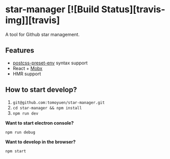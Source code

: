 # star-manager  [![Build Status][travis-img]][travis]
A tool for Github star management.

## Features
- [postcss-preset-env](https://preset-env.cssdb.org/) syntax support
- React + [Mobx](https://mobx.js.org/index.html)
- HMR support

## How to start develop?
1. `git@github.com:tomoyuen/star-manager.git`
2. `cd star-manager && npm install`
3. `npm run dev`

**Want to start electron console?**

`npm run debug`


**Want to develop in the browser?**

`npm start`
